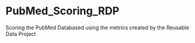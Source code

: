 # PubMed_Scoring_RDP
Scoring the PubMed Databased using the metrics created by the Reusable Data Project
